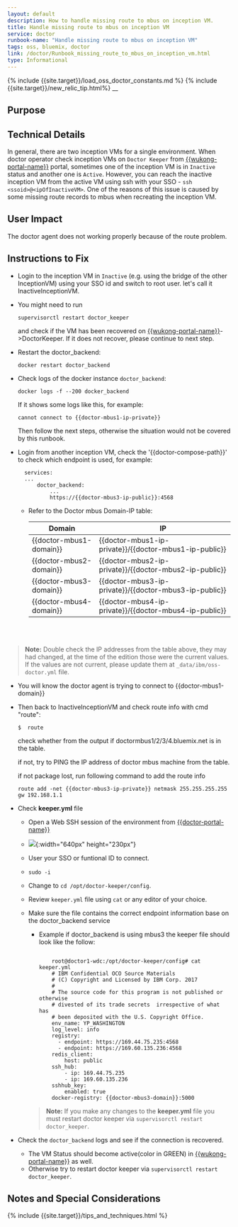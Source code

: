 ```yaml
---
layout: default
description: How to handle missing route to mbus on inception VM.
title: Handle missing route to mbus on inception VM
service: doctor
runbook-name: "Handle missing route to mbus on inception VM"
tags: oss, bluemix, doctor
link: /doctor/Runbook_missing_route_to_mbus_on_inception_vm.html
type: Informational
---
```


{% include {{site.target}}/load_oss_doctor_constants.md %}
{% include {{site.target}}/new_relic_tip.html%}
__

## Purpose


## Technical Details
In general, there are two inception VMs for a single environment. When doctor operator check inception VMs on `Doctor Keeper` from [{{wukong-portal-name}}]({{wukong-portal-link}}) portal, sometimes one of the inception VM is in `Inactive` status and another one is `Active`. However, you can reach the inactive inception VM from the active VM using ssh with your SSO - `ssh <ssoid>@<ipOfInactiveVM>`. One of the reasons of this issue is caused by some missing route records to mbus when recreating the inception VM.

## User Impact
The doctor agent does not working properly because of the route problem.

## Instructions to Fix

* Login to the inception VM in `Inactive` (e.g. using the bridge of the other InceptionVM) using your SSO id and switch to root user. let's call it InactiveInceptionVM.
* You might need to run

  ```supervisorctl restart doctor_keeper```

  and check if the VM has been recovered on [{{wukong-portal-name}}]({{wukong-portal-link}})->DoctorKeeper. If it does not recover, please continue to next step.

* Restart the doctor_backend:

  ```docker restart doctor_backend```

* Check logs of the docker instance `doctor_backend`:

	```docker logs -f --200 docker_backend```

  If it shows some logs like this, for example:

  ```cannot connect to {{doctor-mbus1-ip-private}}```

  Then follow the next steps, otherwise the situation would not be covered by this runbook.

* Login from another inception VM, check the '{{doctor-compose-path}}' to check which endpoint is used, for example:

  ```
    services:
    ...
        doctor_backend:
            ...
            https://{{doctor-mbus3-ip-public}}:4568
  ```

  - Refer to the Doctor mbus Domain-IP table:

    Domain | IP
    -------|-------
    {{doctor-mbus1-domain}} | {{doctor-mbus1-ip-private}}/{{doctor-mbus1-ip-public}}
    {{doctor-mbus2-domain}} | {{doctor-mbus2-ip-private}}/{{doctor-mbus2-ip-public}}
    {{doctor-mbus3-domain}} | {{doctor-mbus3-ip-private}}/{{doctor-mbus3-ip-public}}
    {{doctor-mbus4-domain}} | {{doctor-mbus4-ip-private}}/{{doctor-mbus4-ip-public}}

<br>
<br>

  > **Note:** Double check the IP addresses from the table above, they may had changed, at the time of the edition those were the current values. If the values are not current, please update them at `_data/ibm/oss-doctor.yml` file.

  - You will know the doctor agent is trying to connect to {{doctor-mbus1-domain}}

* Then back to InactiveInceptionVM and check route info with cmd "route":

	```$  route```

	check whether from the output if doctormbus1/2/3/4.bluemix.net is in the table.

	if not, try to PING the IP address of doctor mbus machine from the table.

  if not package lost, run following command to add the route info

	`route add -net {{doctor-mbus3-ip-private}} netmask 255.255.255.255 gw 192.168.1.1`

* Check **keeper.yml** file

  - Open a Web SSH session of the environment from [{{doctor-portal-name}}]({{doctor-portal-link}})
  - ![]({{site.baseurl}}/docs/runbooks/doctor/images/doctor/cloud/SSH_console.png){:width="640px" height="230px"}
  - User your SSO or funtional ID to connect.
  - `sudo -i`
  - Change to `cd /opt/doctor-keeper/config`.
  - Review `keeper.yml` file using `cat` or any editor of your choice.
  - Make sure the file contains the correct endpoint information base on the doctor_backend service
    * Example if doctor_backend is using mbus3 the keeper file should look like the follow:
      ```

          root@doctor1-wdc:/opt/doctor-keeper/config# cat keeper.yml
          # IBM Confidential OCO Source Materials
          # (C) Copyright and Licensed by IBM Corp. 2017
          #
          # The source code for this program is not published or otherwise
          # divested of its trade secrets  irrespective of what has
          # been deposited with the U.S. Copyright Office.
          env_name: YP_WASHINGTON
          log_level: info
          registry:
            - endpoint: https://169.44.75.235:4568
            - endpoint: https://169.60.135.236:4568
          redis_client:
              host: public
          ssh_hub:
              - ip: 169.44.75.235
              - ip: 169.60.135.236
          sshhub_key:
              enabled: true
          docker-registry: {{doctor-mbus3-domain}}:5000

      ```

    >**Note:** If you make any changes to the **keeper.yml** file you must restart doctor keeper via `supervisorctl restart doctor_keeper`.

* Check the `doctor_backend` logs and see if the connection is recovered.
  - The VM Status should become active(color in GREEN) in [{{wukong-portal-name}}]({{wukong-portal-link}}) as well.
  - Otherwise try to restart doctor keeper via `supervisorctl restart doctor_keeper`.


## Notes and Special Considerations
{% include {{site.target}}/tips_and_techniques.html %}
